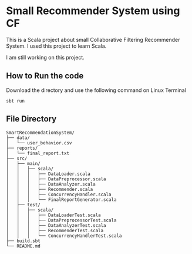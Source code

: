 # Small Recommender System using CF
This is a Scala project about small Collaborative Filtering Recommender System. I used this project to learn Scala.

I am still working on this project.

## How to Run the code
Download the directory and use the following command on Linux Terminal

```
sbt run
```

## File Directory
```
SmartRecommendationSystem/
├── data/
│   └── user_behavior.csv
├── reports/
│   └── final_report.txt
├── src/
│   ├── main/
│   │   ├── scala/
│   │   │   ├── DataLoader.scala
│   │   │   ├── DataPreprocessor.scala
│   │   │   ├── DataAnalyzer.scala
│   │   │   ├── Recommender.scala
│   │   │   ├── ConcurrencyHandler.scala
│   │   │   └── FinalReportGenerator.scala
│   ├── test/
│   │   ├── scala/
│   │   │   ├── DataLoaderTest.scala
│   │   │   ├── DataPreprocessorTest.scala
│   │   │   ├── DataAnalyzerTest.scala
│   │   │   ├── RecommenderTest.scala
│   │   │   └── ConcurrencyHandlerTest.scala
├── build.sbt
└── README.md

```